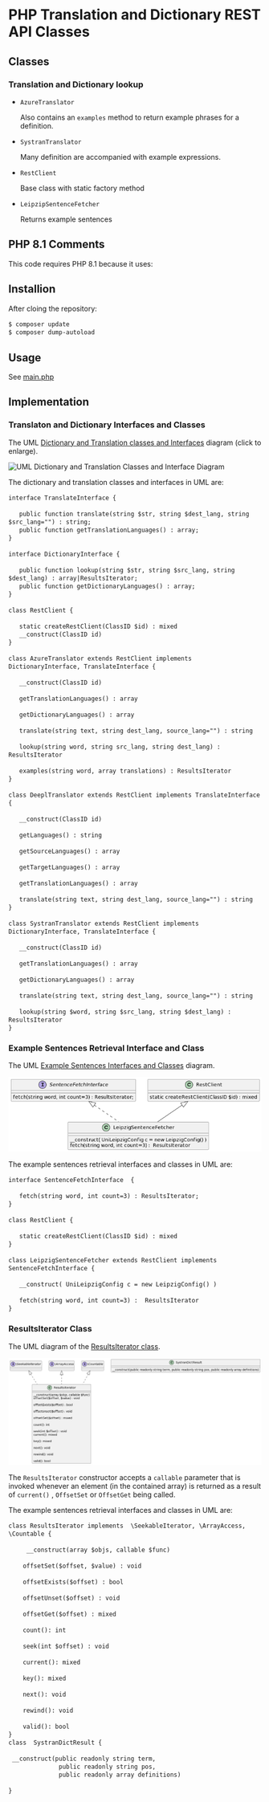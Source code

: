 # PHP Translation and Dictionary REST API Classes

## Classes

### Translation and Dictionary lookup 

- `AzureTranslator`

   Also contains an `examples` method to return example phrases for a definition.

- `SystranTranslator`

   Many definition are accompanied with example expressions.

-  `RestClient`

    Base class with static factory method 

- `LeipzipSentenceFetcher`

   Returns example sentences

## PHP 8.1 Comments

This code requires PHP 8.1 because it uses:

## Installion

After cloing the repository:

```bash
$ composer update 
$ composer dump-autoload
````

## Usage

See [main.php](main.php) 

## Implementation

### Translaton and Dictionary Interfaces and Classes

The UML [Dictionary and Translation classes and Interfaces](/assets/images/dict-trans-classes.png) diagram (click to enlarge).

![UML Dictionary and Translation Classes and Interface Diagram](/assets/images/dict-trans-classes.png)

The dictionary and translation classes and interfaces in UML are:

```plantuml
interface TranslateInterface {

   public function translate(string $str, string $dest_lang, string $src_lang="") : string;
   public function getTranslationLanguages() : array;
}

interface DictionaryInterface {
   
   public function lookup(string $str, string $src_lang, string $dest_lang) : array|ResultsIterator; 
   public function getDictionaryLanguages() : array; 
}

class RestClient {

   static createRestClient(ClassID $id) : mixed
   __construct(ClassID id)
}

class AzureTranslator extends RestClient implements DictionaryInterface, TranslateInterface {

   __construct(ClassID id)
   
   getTranslationLanguages() : array

   getDictionaryLanguages() : array 
    
   translate(string text, string dest_lang, source_lang="") : string 
   
   lookup(string word, string src_lang, string dest_lang) : ResultsIterator

   examples(string word, array translations) : ResultsIterator
}

class DeeplTranslator extends RestClient implements TranslateInterface {
   
   __construct(ClassID id)
   
   getLanguages() : string

   getSourceLanguages() : array

   getTargetLanguages() : array
   
   getTranslationLanguages() : array

   translate(string text, string dest_lang, source_lang="") : string 
}

class SystranTranslator extends RestClient implements DictionaryInterface, TranslateInterface {

   __construct(ClassID id)
   
   getTranslationLanguages() : array

   getDictionaryLanguages() : array 
    
   translate(string text, string dest_lang, source_lang="") : string 
   
   lookup(string $word, string $src_lang, string $dest_lang) : ResultsIterator
}
```

### Example Sentences Retrieval Interface and Class

The UML [Example Sentences Interfaces and Classes](/assets/images/sentence-fetcher.png) diagram.

![UML of Examples Sentence Retrieval Class and Interface Diagram](/assets/images/sentence-fetcher.png)

The example sentences retrieval interfaces and classes in UML are:

```plantuml
interface SentenceFetchInterface  { 

   fetch(string word, int count=3) : ResultsIterator;
}

class RestClient {

   static createRestClient(ClassID $id) : mixed
}

class LeipzigSentenceFetcher extends RestClient implements SentenceFetchInterface {

   __construct( UniLeipzigConfig c = new LeipzigConfig() )
   
   fetch(string word, int count=3) :  ResultsIterator
}
```

### ResultsIterator Class

The UML diagram of the [ResultsIterator class](/assets/images/results-iterator.png).

![UML of ResultIterator](/assets/images/results-iterator.png)

The `ResultsIterator` constructor accepts a `callable` parameter that is invoked whenever an element (in the contained array) is returned as a result of 
`current()` , `OffsetSet` or `OffsetGet` being called.

The example sentences retrieval interfaces and classes in UML are:

```plantuml
class ResultsIterator implements  \SeekableIterator, \ArrayAccess, \Countable {

     __construct(array $objs, callable $func) 
    
    offsetSet($offset, $value) : void

    offsetExists($offset) : bool

    offsetUnset($offset) : void

    offsetGet($offset) : mixed

    count(): int

    seek(int $offset) : void 
   
    current(): mixed

    key(): mixed

    next(): void

    rewind(): void

    valid(): bool
}
class  SystranDictResult {

 __construct(public readonly string term,
              public readonly string pos,
              public readonly array definitions) 
	      
}
```
